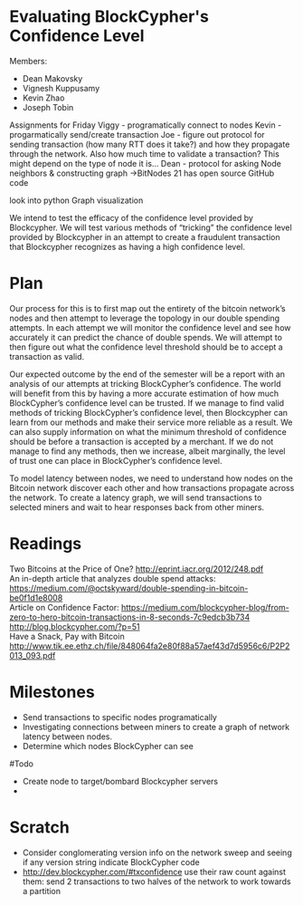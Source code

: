 # Evaluating BlockCypher's Confidence Level

Members:
*  Dean Makovsky
*  Vignesh Kuppusamy
*  Kevin Zhao
*  Joseph Tobin

Assignments for Friday
Viggy - programatically connect to nodes
Kevin - progarmatically send/create transaction
Joe - figure out protocol for sending transaction (how many RTT does it take?) and how they propagate through the network.  Also how much time to validate a transaction?  This might depend on the type of node it is...
Dean - protocol for asking Node neighbors & constructing graph
 ->BitNodes 21 has open source GitHub code

look into python Graph visualization


We intend to test the efficacy of the confidence level provided by Blockcypher. We will test various methods of “tricking” the confidence level provided by Blockcypher in an attempt to create a fraudulent transaction that Blockcypher recognizes as having a high confidence level.  
  
# Plan

Our process for this is to first map out the entirety of the bitcoin network’s nodes and then attempt to leverage the topology in our double spending attempts. In each attempt we will monitor the confidence level and see how accurately it can predict the chance of double spends. We will attempt to then figure out what the confidence level threshold should be to accept a transaction as valid.

Our expected outcome by the end of the semester will be a report with an analysis of our attempts at tricking BlockCypher’s confidence.  The world will benefit from this by having a more accurate estimation of how much BlockCypher’s confidence level can be trusted. If we manage to find valid methods of tricking BlockCypher’s confidence level, then Blockcypher can learn from our methods and make their service more reliable as a result. We can also supply information on what the minimum threshold of confidence should be before a transaction is accepted by a merchant. If we do not manage to find any methods, then we increase, albeit marginally, the level of trust one can place in BlockCypher’s confidence level.

To model latency between nodes, we need to understand how nodes on the Bitcoin network discover each other and how transactions propagate across the network.  To create a latency graph, we will send transactions to selected miners and wait to hear responses back from other miners.

# Readings

Two Bitcoins at the Price of One? http://eprint.iacr.org/2012/248.pdf  
An in-depth article that analyzes double spend attacks: https://medium.com/@octskyward/double-spending-in-bitcoin-be0f1d1e8008  
Article on Confidence Factor: https://medium.com/blockcypher-blog/from-zero-to-hero-bitcoin-transactions-in-8-seconds-7c9edcb3b734  
http://blog.blockcypher.com/?p=51  
Have a Snack, Pay with Bitcoin  http://www.tik.ee.ethz.ch/file/848064fa2e80f88a57aef43d7d5956c6/P2P2013_093.pdf  

# Milestones
*  Send transactions to specific nodes programatically
*  Investigating connections between miners to create a graph of network latency between nodes.  
*  Determine which nodes BlockCypher can see


#Todo
* Create node to target/bombard Blockcypher servers
* 

# Scratch
*  Consider conglomerating version info on the network sweep and seeing if any version string indicate BlockCypher code
*  http://dev.blockcypher.com/#txconfidence  use their raw count against them: send 2 transactions to two halves of the network to work towards a partition
